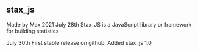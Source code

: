 ## stax_js
Made by Max 2021 July 28th
Stax_JS is a JavaScript library or framework for building statistics

July 30th
First stable release on github.
Added stax_js 1.0
